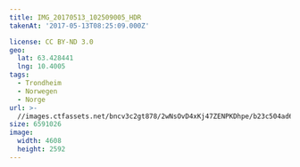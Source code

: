 ```yaml
---
title: IMG_20170513_102509005_HDR
takenAt: '2017-05-13T08:25:09.000Z'

license: CC BY-ND 3.0
geo:
  lat: 63.428441
  lng: 10.4005
tags:
  - Trondheim
  - Norwegen
  - Norge
url: >-
  //images.ctfassets.net/bncv3c2gt878/2wNsOvD4xKj47ZENPKDhpe/b23c504ad64a4ccc0a448982c4ef2299/img_20170513_102509005_hdr_34519996741_o
size: 6591026
image:
  width: 4608
  height: 2592
---
```

